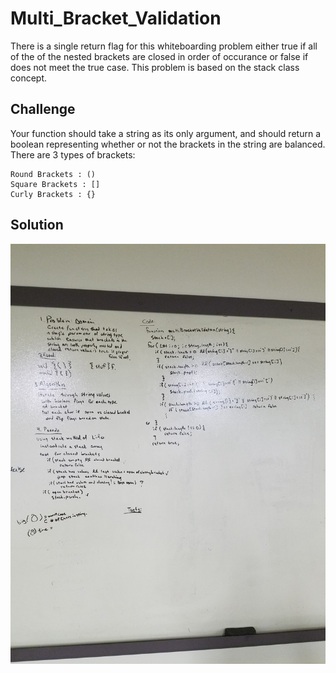 # Multi_Bracket_Validation
There is a single return flag for this whiteboarding problem either true if all of the of the nested brackets are closed in order of occurance or false if does not meet the true case. This problem is based on the stack class concept. 


## Challenge
   Your function should take a string as its only argument, and should return a boolean representing whether or not the brackets in the string are balanced. There are 3 types of brackets:

    Round Brackets : ()
    Square Brackets : []
    Curly Brackets : {}

## Solution
![WhiteBoardImage](assets/401-WB13.jpg)